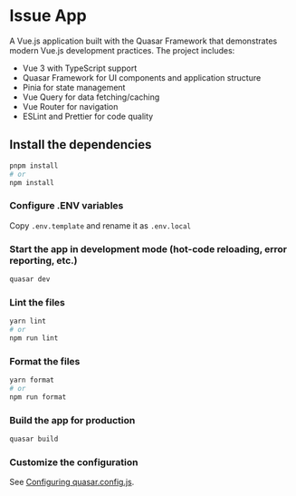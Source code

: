 # Issue App

A Vue.js application built with the Quasar Framework that demonstrates modern Vue.js development practices. The project includes:

- Vue 3 with TypeScript support
- Quasar Framework for UI components and application structure
- Pinia for state management
- Vue Query for data fetching/caching
- Vue Router for navigation
- ESLint and Prettier for code quality

## Install the dependencies

```bash
pnpm install
# or
npm install
```

### Configure .ENV variables

Copy `.env.template` and rename it as `.env.local`

### Start the app in development mode (hot-code reloading, error reporting, etc.)

```bash
quasar dev
```

### Lint the files

```bash
yarn lint
# or
npm run lint
```

### Format the files

```bash
yarn format
# or
npm run format
```

### Build the app for production

```bash
quasar build
```

### Customize the configuration

See [Configuring quasar.config.js](https://v2.quasar.dev/quasar-cli-vite/quasar-config-js).
